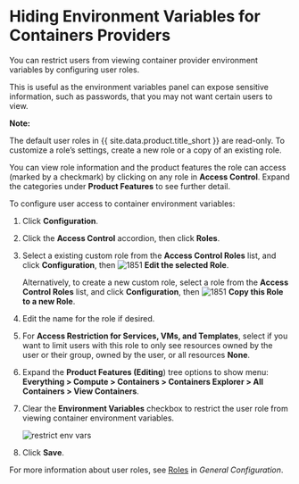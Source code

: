 # Hiding Environment Variables for Containers Providers

You can restrict users from viewing container provider environment variables by configuring user
roles.

This is useful as the environment variables panel can expose sensitive information, such as
passwords, that you may not want certain users to view.

**Note:**

The default user roles in {{ site.data.product.title_short }} are read-only. To customize a role’s
settings, create a new role or a copy of an existing role.

You can view role information and the product features the role can access (marked by a checkmark)
by clicking on any role in **Access Control**. Expand the categories under **Product Features** to
see further detail.

To configure user access to container environment variables:

1. Click **Configuration**.

2. Click the **Access Control** accordion, then click **Roles**.

3. Select a existing custom role from the **Access Control Roles** list, and click
   **Configuration**, then ![1851](../images/1851.png) **Edit the selected Role**.

    Alternatively, to create a new custom role, select a role from the **Access Control Roles**
    list, and click **Configuration**, then
    ![1851](../images/1851.png) **Copy this Role to a new Role**.

4. Edit the name for the role if desired.

5. For **Access Restriction for Services, VMs, and Templates**, select if you want to limit users
   with this role to only see resources owned by the user or their group, owned by the user, or
   all resources **None**.

6. Expand the **Product Features (Editing**) tree options to show menu:
   **Everything > Compute > Containers > Containers Explorer > All Containers > View Containers**.

7. Clear the **Environment Variables** checkbox to restrict the user role from viewing container environment variables.

    ![restrict env vars](../images/restrict_env_vars.png)

8. Click **Save**.

For more information about user roles, see [Roles](../general_configuration/index.html#roles) in *General Configuration*.
